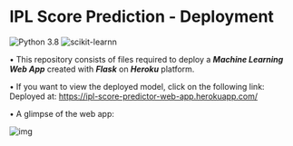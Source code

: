 # IPL Score Prediction - Deployment
![Python 3.8](https://img.shields.io/badge/Python-3.8-blueviolet) ![scikit-learnn](https://img.shields.io/badge/Library-Scikit_Learn-orange.svg)

• This repository consists of files required to deploy a ___Machine Learning Web App___ created with ___Flask___ on ___Heroku___ platform.

• If you want to view the deployed model, click on the following link:<br />
Deployed at: https://ipl-score-predictor-web-app.herokuapp.com/

• A glimpse of the web app:

<img src="https://i.imgur.com/jxMeRno.png" alt="img"/>
